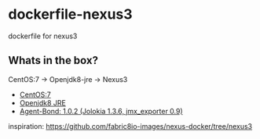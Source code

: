 # dockerfile-nexus3
dockerfile for nexus3

## Whats in the box?

CentOS:7 -> Openjdk8-jre -> Nexus3

- [CentOS:7](https://github.com/CentOS/sig-cloud-instance-images/blob/16dab97b0ce72b1db7a2f9b02c76e452cb0a63cb/docker/Dockerfile)
- [Openjdk8 JRE](https://github.com/fabric8io-images/java/blob/master/images/centos/openjdk8/jre/Dockerfile)
- [Agent-Bond: 1.0.2 (Jolokia 1.3.6, jmx_exporter 0.9)](https://github.com/fabric8io/agent-bond)

inspiration: https://github.com/fabric8io-images/nexus-docker/tree/nexus3
